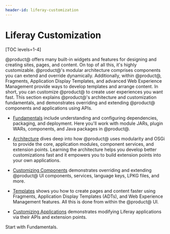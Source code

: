 ```yaml
---
header-id: liferay-customization
---
```


# Liferay Customization

[TOC levels=1-4]

@product@ offers many built-in widgets and features for designing and creating
sites, pages, and content. On top of all this, it's highly customizable.
@product@'s modular architecture comprises components you can extend and
override dynamically. Additionally, within @product@, Fragments, Application
Display Templates, and advanced Web Experience Management provide ways to
develop templates and arrange content. In short, you can customize @product@ to
create user experiences you want fast. This section explains @product@'s
architecture and customization fundamentals, and demonstrates overriding and
extending @product@ components and applications using APIs. 

-   [Fundamentals](/docs/7-2/appdev/-/knowledge_base/customization/fundamentals)
    include understanding and configuring dependencies, packaging, and
    deployment. Here you'll work with module JARs, plugin WARs, components, and
    Java packages in @product@. 
 
-   [Architecture](/docs/7-2/appdev/-/knowledge_base/customization/architecture)
    dives deep into how @product@ uses modularity and OSGi to provide the core,
    application modules, component services, and extension points. Learning the
    architecture helps you develop better customizations fast and it empowers
    you to build extension points into your own applications. 

-   [Customizing Components](/docs/7-2/appdev/-/knowledge_base/customization/customizing-components)
    demonstrates overriding and extending @product@ UI components, services,
    language keys, LPKG files, and more. 

-   [Templates](/docs/7-2/appdev/-/knowledge_base/customization/templates)
    shows you how to create pages and content faster using Fragments,
    Application Display Templates (ADTs), and Web Experience Management
    features. All this is done from within the @product@ UI. 

-   [Customizing Applications](/docs/7-2/appdev/-/knowledge_base/customization/customizing-applications)
    demonstrates modifying Liferay applications via their APIs and extension
    points. 

Start with Fundamentals. 
